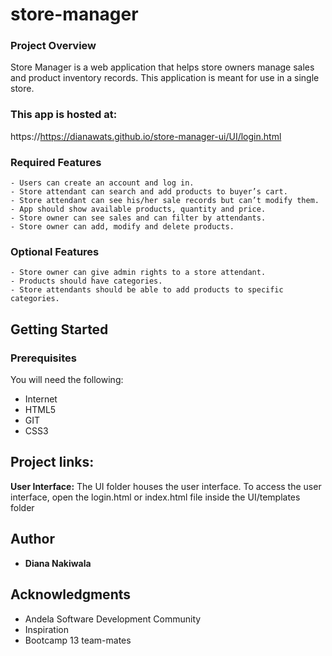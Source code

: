 # store-manager

### Project Overview
Store Manager is a web application that helps store owners manage sales and product inventory
records. This application is meant for use in a single store.

### This app is hosted at:
https://https://dianawats.github.io/store-manager-ui/UI/login.html

### Required Features
```
- Users can create an account and log in.
- Store attendant can search and add products to buyer’s cart.
- Store attendant can see his/her sale records but can’t modify them.
- App should show available products, quantity and price.
- Store owner can see sales and can filter by attendants.
- Store owner can add, modify and delete products. 
```
### Optional Features
```
- Store owner can give admin rights to a store attendant.
- Products should have categories.
- Store attendants should be able to add products to specific categories.
```
## Getting Started

### Prerequisites

You will need the following:
- Internet
- HTML5
- GIT
- CSS3

## Project links:
**User Interface:** 
The UI folder houses the user interface. To access the user interface, open the login.html or index.html
file inside the UI/templates folder

## Author

* **Diana Nakiwala**

## Acknowledgments

* Andela Software Development Community
* Inspiration
* Bootcamp 13 team-mates

